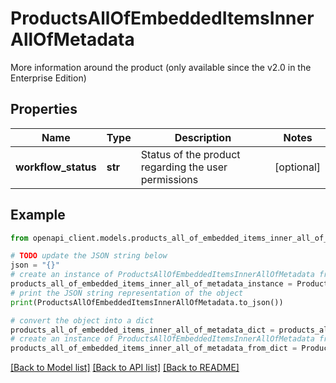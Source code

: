 # ProductsAllOfEmbeddedItemsInnerAllOfMetadata

More information around the product (only available since the v2.0 in the Enterprise Edition)

## Properties

Name | Type | Description | Notes
------------ | ------------- | ------------- | -------------
**workflow_status** | **str** | Status of the product regarding the user permissions | [optional] 

## Example

```python
from openapi_client.models.products_all_of_embedded_items_inner_all_of_metadata import ProductsAllOfEmbeddedItemsInnerAllOfMetadata

# TODO update the JSON string below
json = "{}"
# create an instance of ProductsAllOfEmbeddedItemsInnerAllOfMetadata from a JSON string
products_all_of_embedded_items_inner_all_of_metadata_instance = ProductsAllOfEmbeddedItemsInnerAllOfMetadata.from_json(json)
# print the JSON string representation of the object
print(ProductsAllOfEmbeddedItemsInnerAllOfMetadata.to_json())

# convert the object into a dict
products_all_of_embedded_items_inner_all_of_metadata_dict = products_all_of_embedded_items_inner_all_of_metadata_instance.to_dict()
# create an instance of ProductsAllOfEmbeddedItemsInnerAllOfMetadata from a dict
products_all_of_embedded_items_inner_all_of_metadata_from_dict = ProductsAllOfEmbeddedItemsInnerAllOfMetadata.from_dict(products_all_of_embedded_items_inner_all_of_metadata_dict)
```
[[Back to Model list]](../README.md#documentation-for-models) [[Back to API list]](../README.md#documentation-for-api-endpoints) [[Back to README]](../README.md)


